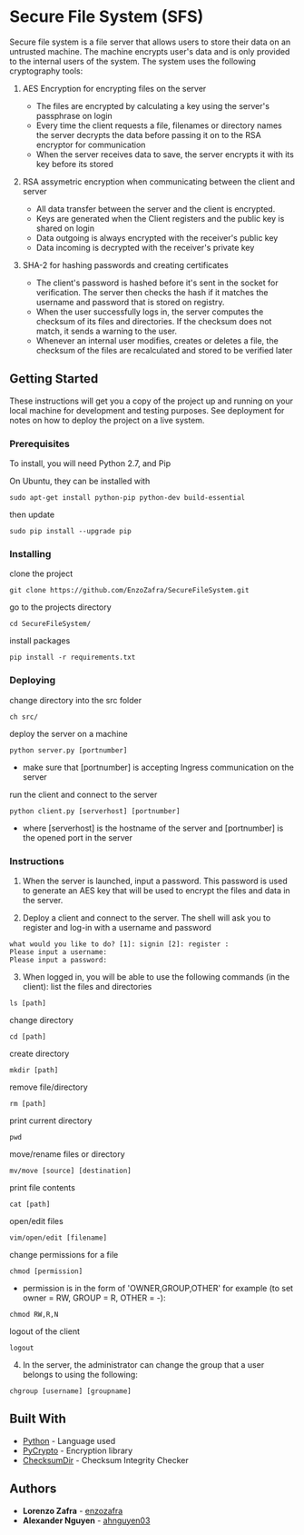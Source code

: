 # Secure File System (SFS)

Secure file system is a file server that allows users to store their data on an untrusted machine.
The machine encrypts user's data and is only provided to the internal users of the system. The system
uses the following cryptography tools:

1. AES Encryption for encrypting files on the server
    * The files are encrypted by calculating a key using the server's passphrase on login
    * Every time the client requests a file, filenames or directory names the server decrypts the data
    before passing it on to the RSA encryptor for communication
    * When the server receives data to save, the server encrypts it with its key before its stored
2. RSA assymetric encryption when communicating between the client and server
	* All data transfer between the server and the client is encrypted.
	* Keys are generated when the Client registers and the public key is shared on login
	* Data outgoing is always encrypted with the receiver's public key
	* Data incoming is decrypted with the receiver's private key
	
3. SHA-2 for hashing passwords and creating certificates
	* The client's password is hashed before it's sent in the socket for verification. The server then checks the hash if it matches the username and password that is stored on registry.
	* When the user successfully logs in, the server computes the checksum of its files and directories. If the checksum does not match, it sends a warning to the user.
	* Whenever an internal user modifies, creates or deletes a file, the checksum of the files are recalculated and stored to be verified later

## Getting Started

These instructions will get you a copy of the project up and running on your local machine for development and testing purposes. See deployment for notes on how to deploy the project on a live system.


### Prerequisites
To install, you will need Python 2.7, and Pip

On Ubuntu, they can be installed with

```
sudo apt-get install python-pip python-dev build-essential 
```
then update
```
sudo pip install --upgrade pip 
```

### Installing
clone the project

```
git clone https://github.com/EnzoZafra/SecureFileSystem.git
```

go to the projects directory

```
cd SecureFileSystem/
```

install packages

```
pip install -r requirements.txt
```

### Deploying
change directory into the src folder
```
ch src/
```
deploy the server on a machine
```
python server.py [portnumber]
```
* make sure that [portnumber] is accepting Ingress communication on the server

run the client and connect to the server
```
python client.py [serverhost] [portnumber]
```
* where [serverhost] is the hostname of the server and [portnumber] is the opened port in the server

### Instructions
1. When the server is launched, input a password. This password is used to generate an AES key
that will be used to encrypt the files and data in the server.

2. Deploy a client and connect to the server. The shell will ask you to register and log-in with a
username and password
```
what would you like to do? [1]: signin [2]: register :
Please input a username:
Please input a password:
```

3. When logged in, you will be able to use the following commands (in the client):
list the files and directories
```
ls [path]
```

change directory
```
cd [path]
```

create directory
```
mkdir [path]
```

remove file/directory
```
rm [path]
```

print current directory
```
pwd
```

move/rename files or directory
```
mv/move [source] [destination]
```

print file contents
```
cat [path]
```

open/edit files
```
vim/open/edit [filename]
```

change permissions for a file
```
chmod [permission]
```
* permission is in the form of 'OWNER,GROUP,OTHER'
for example (to set owner = RW, GROUP = R, OTHER = -):
```
chmod RW,R,N
```

logout of the client
```
logout
```

4. In the server, the administrator can change the group that a user belongs to using the following:
```
chgroup [username] [groupname]
```


## Built With

* [Python](https://www.python.org/) - Language used
* [PyCrypto](https://pypi.python.org/pypi/pycrypto) - Encryption library
* [ChecksumDir](https://pypi.python.org/pypi/checksumdir) - Checksum Integrity Checker

## Authors

* **Lorenzo Zafra** - [enzozafra](https://github.com/enzozafra)
* **Alexander Nguyen** - [ahnguyen03](https://github.com/ahnguyen03)
